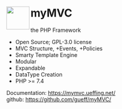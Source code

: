 # <img src="https://mymvc.ueffing.net/myMVC/images/myMVC-Logo_transparent.png" width="60" align="left"> myMVC

the PHP Framework

- Open Source; GPL-3.0 license
- MVC Structure, +Events, +Policies
- Smarty Template Engine
- Modular
- Expandable
- DataType Creation
- PHP >= 7.4

Documentation:  https://mymvc.ueffing.net/  
github:  https://github.com/gueff/myMVC/  
